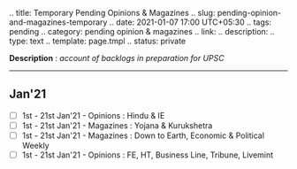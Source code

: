 .. title: Temporary Pending Opinions & Magazines
.. slug: pending-opinion-and-magazines-temporary
.. date: 2021-01-07 17:00 UTC+05:30
.. tags: pending
.. category: pending opinion & magazines
.. link: 
.. description: 
.. type: text
.. template: page.tmpl
.. status: private

**Description** : *account of backlogs in preparation for UPSC*

***
<!-- TEASER_END -->

## Jan'21
- [ ] 1st - 21st Jan'21 - Opinions : Hindu & IE
- [ ] 1st - 21st Jan'21 - Magazines : Yojana & Kurukshetra
- [ ] 1st - 21st Jan'21 - Magazines : Down to Earth, Economic & Political Weekly
- [ ] 1st - 21st Jan'21 - Opinions : FE, HT, Business Line, Tribune, Livemint